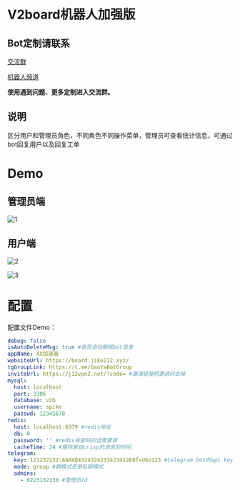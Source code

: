 # V2board机器人加强版

## Bot定制请联系

[交流群](https://t.me/GanYaBotGroup)

[机器人频道](https://t.me/winbeeShop)

**使用遇到问题、更多定制进入交流群。**

## 说明

区分用户和管理员角色，不同角色不同操作菜单，管理员可查看统计信息，可通过bot回复用户以及回复工单

# Demo

## 管理员端

![1](../../../Pictures/traffic/admin1.png)

## 用户端

![2](../../../Pictures/traffic/user1.png)

![3](../../../Pictures/traffic/user2.png)

# 配置

配置文件Demo：

```yaml
debug: false
isAutoDeleteMsg: true #是否自动删除bot信息
appName: XX加速器
websiteUrl: https://board.jike212.xyz/
tgGroupLink: https://t.me/GanYaBotGroup
inviteUrl: https://j12vpn2.net/?code= #邀请链接把邀请码去掉
mysql:
  host: localhost
  port: 3306
  database: v2b
  username: spike
  passwd: 12345678
redis:
  host: localhost:6379 #redis地址
  db: 0
  password: '' #redis有密码的话需要填
  cacheTime: 24 #缓存来自crisp的消息的时间
telegram:
  key: 121232132:AAHXQ4324324233423412E0fxU6o123 #telegram bot的api key
  mode: group #群模式还是私聊模式
  admins:
    - 6223132130 #管理员id
```
